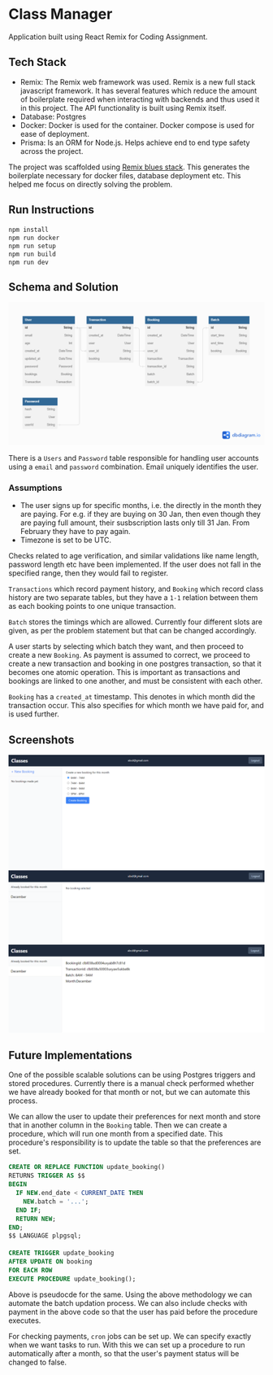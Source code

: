 # Class Manager

Application built using React Remix for Coding Assignment.

## Tech Stack

- Remix: The Remix web framework was used. Remix is a new full stack javascript framework. It has several features which reduce the amount of boilerplate required when interacting with backends and thus used it in this project. The API functionality is built using Remix itself.
- Database: Postgres
- Docker: Docker is used for the container. Docker compose is used for ease of deployment.
- Prisma: Is an ORM for Node.js. Helps achieve end to end type safety across the project.

The project was scaffolded using [Remix blues stack](https://github.com/remix-run/blues-stack). This generates the boilerplate necessary for docker files, database deployment etc. This helped me focus on directly solving the problem.

## Run Instructions

```
npm install
npm run docker
npm run setup
npm run build
npm run dev
```

## Schema and Solution

![ER Diagram](./schema.png)

There is a `Users` and `Password` table responsible for handling user accounts using a `email` and `password` combination. Email uniquely identifies the user.

### Assumptions

- The user signs up for specific months, i.e. the directly in the month they are paying. For e.g. if they are buying on 30 Jan, then even though they are paying full amount, their susbscription lasts only till 31 Jan. From February they have to pay again.
- Timezone is set to be UTC.

Checks related to age verification, and similar validations like name length, password length etc have been implemented.
If the user does not fall in the specified range, then they would fail to register.

`Transactions` which record payment history, and `Booking` which record class history are two separate tables, but they have a `1-1` relation between them as each booking points to one unique transaction.

`Batch` stores the timings which are allowed. Currently four different slots are given, as per the problem statement but that can be changed accordingly.

A user starts by selecting which batch they want, and then proceed to create a new `Booking`. As payment is assumed to correct, we proceed to create a new transaction and booking in one postgres transaction, so that it becomes one atomic operation. This is important as transactions and bookings are linked to one another, and must be consistent with each other.

`Booking` has a `created_at` timestamp. This denotes in which month did the transaction occur. This also specifies for which month we have paid for, and is used further.

## Screenshots

![Image 1](./img_1.png)
![Image 2](./img_2.png)
![Image 3](./img_3.png)

## Future Implementations

One of the possible scalable solutions can be using Postgres triggers and stored procedures. Currently there is a manual check performed whether we have already booked for that month or not, but we can automate this process.

We can allow the user to update their preferences for next month and store that in another column in the `Booking` table. Then we can create a procedure, which will run one month from a specified date. This procedure's responsibility is to update the table so that the preferences are set.

```sql
CREATE OR REPLACE FUNCTION update_booking()
RETURNS TRIGGER AS $$
BEGIN
  IF NEW.end_date < CURRENT_DATE THEN
    NEW.batch = '...';
  END IF;
  RETURN NEW;
END;
$$ LANGUAGE plpgsql;

CREATE TRIGGER update_booking
AFTER UPDATE ON booking
FOR EACH ROW
EXECUTE PROCEDURE update_booking();

```

Above is pseudocde for the same. Using the above methodology we can automate the batch updation process. We can also include checks with payment in the above code so that the user has paid before the procedure executes.

For checking payments, `cron` jobs can be set up. We can specify exactly when we want tasks to run. With this we can set up a procedure to run automatically after a month, so that the user's payment status will be changed to false.
